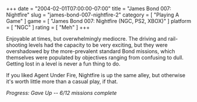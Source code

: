 +++
date = "2004-02-01T07:00:00-07:00"
title = "James Bond 007: Nightfire"
slug = "james-bond-007-nightfire-2"
category = [ "Playing A Game" ]
game = [ "James Bond 007: Nightfire (NGC, PS2, XBOX)" ]
platform = [ "NGC" ]
rating = [ "Meh" ]
+++

Enjoyable at times, but overwhelmingly mediocre. The driving and rail-shooting levels had the capacity to be very exciting, but they were overshadowed by the more-prevalent standard Bond missions, which themselves were populated by objectives ranging from confusing to dull. Getting lost in a level is never a fun thing to do.

If you liked Agent Under Fire, Nightfire is up the same alley, but otherwise it's worth little more than a casual play, if that.

<i>Progress: Gave Up -- 6/12 missions complete</i>